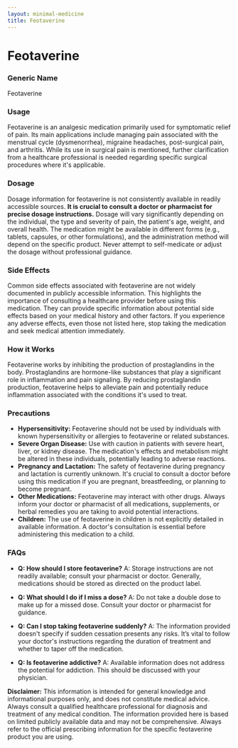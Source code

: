 ```yaml
---
layout: minimal-medicine
title: Feotaverine
---
```


# Feotaverine
### Generic Name
Feotaverine

### Usage
Feotaverine is an analgesic medication primarily used for symptomatic relief of pain. Its main applications include managing pain associated with the menstrual cycle (dysmenorrhea), migraine headaches, post-surgical pain, and arthritis.  While its use in surgical pain is mentioned, further clarification from a healthcare professional is needed regarding specific surgical procedures where it's applicable.


### Dosage
Dosage information for feotaverine is not consistently available in readily accessible sources.  **It is crucial to consult a doctor or pharmacist for precise dosage instructions.**  Dosage will vary significantly depending on the individual, the type and severity of pain, the patient's age, weight, and overall health. The medication might be available in different forms (e.g., tablets, capsules, or other formulations), and the administration method will depend on the specific product.  Never attempt to self-medicate or adjust the dosage without professional guidance.


### Side Effects
Common side effects associated with feotaverine are not widely documented in publicly accessible information.  This highlights the importance of consulting a healthcare provider before using this medication.  They can provide specific information about potential side effects based on your medical history and other factors.  If you experience any adverse effects, even those not listed here, stop taking the medication and seek medical attention immediately.


### How it Works
Feotaverine works by inhibiting the production of prostaglandins in the body.  Prostaglandins are hormone-like substances that play a significant role in inflammation and pain signaling. By reducing prostaglandin production, feotaverine helps to alleviate pain and potentially reduce inflammation associated with the conditions it's used to treat.


### Precautions
* **Hypersensitivity:** Feotaverine should not be used by individuals with known hypersensitivity or allergies to feotaverine or related substances.
* **Severe Organ Disease:** Use with caution in patients with severe heart, liver, or kidney disease.  The medication's effects and metabolism might be altered in these individuals, potentially leading to adverse reactions.
* **Pregnancy and Lactation:**  The safety of feotaverine during pregnancy and lactation is currently unknown.  It's crucial to consult a doctor before using this medication if you are pregnant, breastfeeding, or planning to become pregnant.
* **Other Medications:**  Feotaverine may interact with other drugs.  Always inform your doctor or pharmacist of all medications, supplements, or herbal remedies you are taking to avoid potential interactions.
* **Children:**  The use of feotaverine in children is not explicitly detailed in available information.  A doctor's consultation is essential before administering this medication to a child.


### FAQs

* **Q: How should I store feotaverine?** A: Storage instructions are not readily available; consult your pharmacist or doctor.  Generally, medications should be stored as directed on the product label.

* **Q: What should I do if I miss a dose?** A: Do not take a double dose to make up for a missed dose.  Consult your doctor or pharmacist for guidance.

* **Q: Can I stop taking feotaverine suddenly?** A:  The information provided doesn't specify if sudden cessation presents any risks. It’s vital to follow your doctor's instructions regarding the duration of treatment and whether to taper off the medication.

* **Q:  Is feotaverine addictive?** A: Available information does not address the potential for addiction. This should be discussed with your physician.

**Disclaimer:** This information is intended for general knowledge and informational purposes only, and does not constitute medical advice.  Always consult a qualified healthcare professional for diagnosis and treatment of any medical condition.  The information provided here is based on limited publicly available data and may not be comprehensive.  Always refer to the official prescribing information for the specific feotaverine product you are using.
